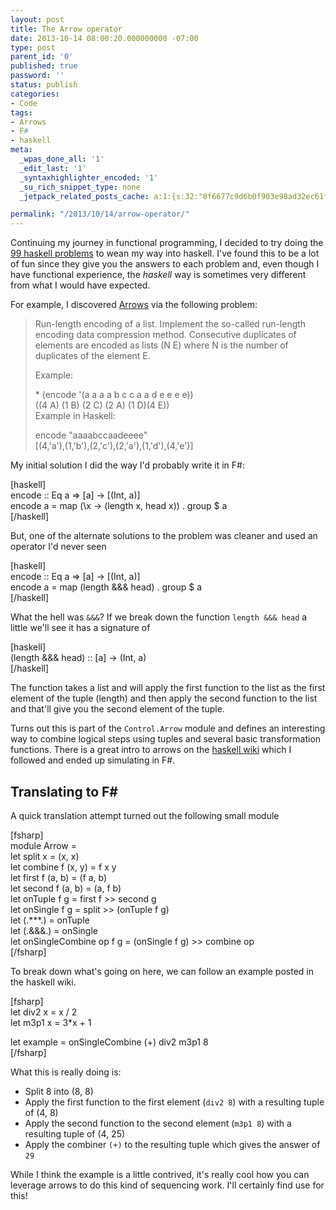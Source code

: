 ```yaml
---
layout: post
title: The Arrow operator
date: 2013-10-14 08:00:20.000000000 -07:00
type: post
parent_id: '0'
published: true
password: ''
status: publish
categories:
- Code
tags:
- Arrows
- F#
- haskell
meta:
  _wpas_done_all: '1'
  _edit_last: '1'
  _syntaxhighlighter_encoded: '1'
  _su_rich_snippet_type: none
  _jetpack_related_posts_cache: a:1:{s:32:"8f6677c9d6b0f903e98ad32ec61f8deb";a:2:{s:7:"expires";i:1561173373;s:7:"payload";a:3:{i:0;a:1:{s:2:"id";i:4725;}i:1;a:1:{s:2:"id";i:4320;}i:2;a:1:{s:2:"id";i:4348;}}}}

permalink: "/2013/10/14/arrow-operator/"
---
```

Continuing my journey in functional programming, I decided to try doing the [99 haskell problems](http://www.haskell.org/haskellwiki/99_questions/) to wean my way into haskell. I've found this to be a lot of fun since they give you the answers to each problem and, even though I have functional experience, the _haskell_ way is sometimes very different from what I would have expected.

For example, I discovered [Arrows](http://en.wikipedia.org/wiki/Arrow_(computer_science)) via the following problem:

> Run-length encoding of a list. Implement the so-called run-length encoding data compression method. Consecutive duplicates of elements are encoded as lists (N E) where N is the number of duplicates of the element E.
> 
> Example:
> 
> \* (encode '(a a a a b c c a a d e e e e))  
> ((4 A) (1 B) (2 C) (2 A) (1 D)(4 E))  
> Example in Haskell:
> 
> encode "aaaabccaadeeee"  
> [(4,'a'),(1,'b'),(2,'c'),(2,'a'),(1,'d'),(4,'e')]

My initial solution I did the way I'd probably write it in F#:

[haskell]  
encode :: Eq a =\> [a] -\> [(Int, a)]  
encode a = map (\x -\> (length x, head x)) . group $ a  
[/haskell]

But, one of the alternate solutions to the problem was cleaner and used an operator I'd never seen

[haskell]  
encode :: Eq a =\> [a] -\> [(Int, a)]  
encode a = map (length &&& head) . group $ a  
[/haskell]

What the hell was `&&&`? If we break down the function `length &&& head` a little we'll see it has a signature of

[haskell]  
(length &&& head) :: [a] -\> (Int, a)  
[/haskell]

The function takes a list and will apply the first function to the list as the first element of the tuple (length) and then apply the second function to the list and that'll give you the second element of the tuple.

Turns out this is part of the `Control.Arrow` module and defines an interesting way to combine logical steps using tuples and several basic transformation functions. There is a great intro to arrows on the [haskell wiki](http://www.haskell.org/haskellwiki/Arrow_tutorial) which I followed and ended up simulating in F#.

## Translating to F#

A quick translation attempt turned out the following small module

[fsharp]  
module Arrow =  
 let split x = (x, x)  
 let combine f (x, y) = f x y  
 let first f (a, b) = (f a, b)  
 let second f (a, b) = (a, f b)  
 let onTuple f g = first f \>\> second g  
 let onSingle f g = split \>\> (onTuple f g)  
 let (.\*\*\*.) = onTuple  
 let (.&&&.) = onSingle  
 let onSingleCombine op f g = (onSingle f g) \>\> combine op  
[/fsharp]

To break down what's going on here, we can follow an example posted in the haskell wiki.

[fsharp]  
let div2 x = x / 2  
let m3p1 x = 3\*x + 1

let example = onSingleCombine (+) div2 m3p1 8  
[/fsharp]

What this is really doing is:

- Split 8 into (8, 8)
- Apply the first function to the first element (`div2 8`) with a resulting tuple of (4, 8)
- Apply the second function to the second element (`m3p1 8`) with a resulting tuple of (4, 25)
- Apply the combiner `(+)` to the resulting tuple which gives the answer of `29`

While I think the example is a little contrived, it's really cool how you can leverage arrows to do this kind of sequencing work. I'll certainly find use for this!

